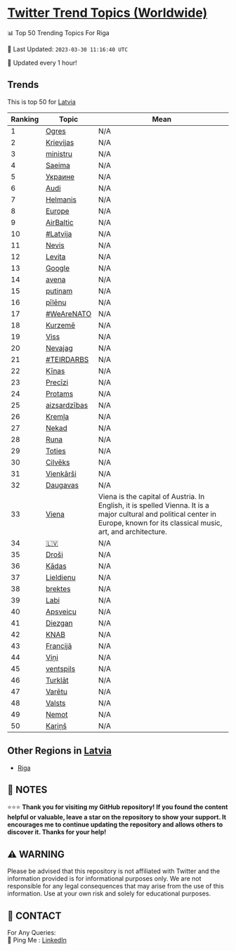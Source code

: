 [Twitter Trend Topics (Worldwide)](https://github.com/ErcinDedeoglu/Twitter-Trend-Topics)
==========


📊 Top 50 Trending Topics For Riga

📆 Last Updated: `2023-03-30 11:16:40 UTC`

🔧 Updated every 1 hour!


## Trends

This is top 50 for [Latvia](</Latvia>)

| Ranking | Topic | Mean |
| ------- | ------------ | ------------ |
| 1 | [Ogres](http://twitter.com/search?q=Ogres) | N/A |
| 2 | [Krievijas](http://twitter.com/search?q=Krievijas) | N/A |
| 3 | [ministru](http://twitter.com/search?q=ministru) | N/A |
| 4 | [Saeima](http://twitter.com/search?q=Saeima) | N/A |
| 5 | [Украине](http://twitter.com/search?q=%d0%a3%d0%ba%d1%80%d0%b0%d0%b8%d0%bd%d0%b5) | N/A |
| 6 | [Audi](http://twitter.com/search?q=Audi) | N/A |
| 7 | [Helmanis](http://twitter.com/search?q=Helmanis) | N/A |
| 8 | [Europe](http://twitter.com/search?q=Europe) | N/A |
| 9 | [AirBaltic](http://twitter.com/search?q=AirBaltic) | N/A |
| 10 | [#Latvija](http://twitter.com/search?q=%23Latvija) | N/A |
| 11 | [Nevis](http://twitter.com/search?q=Nevis) | N/A |
| 12 | [Levita](http://twitter.com/search?q=Levita) | N/A |
| 13 | [Google](http://twitter.com/search?q=Google) | N/A |
| 14 | [avena](http://twitter.com/search?q=avena) | N/A |
| 15 | [putinam](http://twitter.com/search?q=putinam) | N/A |
| 16 | [pīlēnu](http://twitter.com/search?q=p%c4%abl%c4%93nu) | N/A |
| 17 | [#WeAreNATO](http://twitter.com/search?q=%23WeAreNATO) | N/A |
| 18 | [Kurzemē](http://twitter.com/search?q=Kurzem%c4%93) | N/A |
| 19 | [Viss](http://twitter.com/search?q=Viss) | N/A |
| 20 | [Nevajag](http://twitter.com/search?q=Nevajag) | N/A |
| 21 | [#TEIRDARBS](http://twitter.com/search?q=%23TEIRDARBS) | N/A |
| 22 | [Ķīnas](http://twitter.com/search?q=%c4%b6%c4%abnas) | N/A |
| 23 | [Precīzi](http://twitter.com/search?q=Prec%c4%abzi) | N/A |
| 24 | [Protams](http://twitter.com/search?q=Protams) | N/A |
| 25 | [aizsardzības](http://twitter.com/search?q=aizsardz%c4%abbas) | N/A |
| 26 | [Kremļa](http://twitter.com/search?q=Krem%c4%bca) | N/A |
| 27 | [Nekad](http://twitter.com/search?q=Nekad) | N/A |
| 28 | [Runa](http://twitter.com/search?q=Runa) | N/A |
| 29 | [Toties](http://twitter.com/search?q=Toties) | N/A |
| 30 | [Cilvēks](http://twitter.com/search?q=Cilv%c4%93ks) | N/A |
| 31 | [Vienkārši](http://twitter.com/search?q=Vienk%c4%81r%c5%a1i) | N/A |
| 32 | [Daugavas](http://twitter.com/search?q=Daugavas) | N/A |
| 33 | [Viena](http://twitter.com/search?q=Viena) | Viena is the capital of Austria. In English, it is spelled Vienna. It is a major cultural and political center in Europe, known for its classical music, art, and architecture. |
| 34 | [🇱🇻](http://twitter.com/search?q=%f0%9f%87%b1%f0%9f%87%bb) | N/A |
| 35 | [Droši](http://twitter.com/search?q=Dro%c5%a1i) | N/A |
| 36 | [Kādas](http://twitter.com/search?q=K%c4%81das) | N/A |
| 37 | [Lieldienu](http://twitter.com/search?q=Lieldienu) | N/A |
| 38 | [brektes](http://twitter.com/search?q=brektes) | N/A |
| 39 | [Labi](http://twitter.com/search?q=Labi) | N/A |
| 40 | [Apsveicu](http://twitter.com/search?q=Apsveicu) | N/A |
| 41 | [Diezgan](http://twitter.com/search?q=Diezgan) | N/A |
| 42 | [KNAB](http://twitter.com/search?q=KNAB) | N/A |
| 43 | [Francijā](http://twitter.com/search?q=Francij%c4%81) | N/A |
| 44 | [Viņi](http://twitter.com/search?q=Vi%c5%86i) | N/A |
| 45 | [ventspils](http://twitter.com/search?q=ventspils) | N/A |
| 46 | [Turklāt](http://twitter.com/search?q=Turkl%c4%81t) | N/A |
| 47 | [Varētu](http://twitter.com/search?q=Var%c4%93tu) | N/A |
| 48 | [Valsts](http://twitter.com/search?q=Valsts) | N/A |
| 49 | [Ņemot](http://twitter.com/search?q=%c5%85emot) | N/A |
| 50 | [Kariņš](http://twitter.com/search?q=Kari%c5%86%c5%a1) | N/A |



## Other Regions in [Latvia](</Latvia>)

* [Riga](</Latvia/Riga.md>)



## 📝 NOTES

⭐⭐⭐ **Thank you for visiting my GitHub repository! If you found the content helpful or valuable, leave a star on the repository to show your support. It encourages me to continue updating the repository and allows others to discover it. Thanks for your help!**


## ⚠️ WARNING

Please be advised that this repository is not affiliated with Twitter and the information provided is for informational purposes only. We are not responsible for any legal consequences that may arise from the use of this information. Use at your own risk and solely for educational purposes.


## 📨 CONTACT

 For Any Queries:  
            🏓 Ping Me : [LinkedIn](https://www.linkedin.com/in/ercindedeoglu/)

